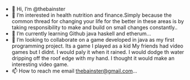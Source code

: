 - 👋 Hi, I’m @thebainster
- 👀 I’m interested in health nutrition and finance.Simply because the common thread for changing your life for the
      better in these areas is by taking responsibility to make and build on small changes constantly..
- 🌱 I’m currently learning Github java haskell and etherum...
- 💞️ I’m looking to collaborate on a game developed in java as my first programming project. Its a game I played as a kid
      My friends had video games but I didnt. I would paly it when it rained. I would dodge th water dripping off the roof edge
      with my hand. I thought it would make an interesting video game.
- 📫 How to reach me  email thebainster@gmail.com...

<!---
thebainster/thebainster is a ✨ special ✨ repository because its `README.md` (this file) appears on your GitHub profile.
You can click the Preview link to take a look at your changes.
--->
